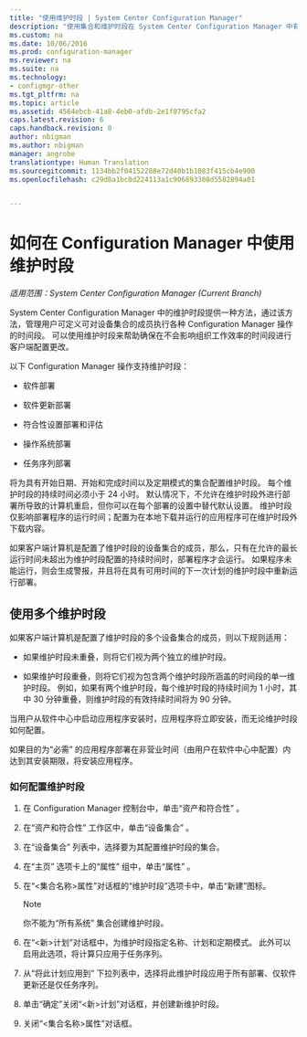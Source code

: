 ```yaml
---
title: "使用维护时段 | System Center Configuration Manager"
description: "使用集合和维护时段在 System Center Configuration Manager 中有效管理客户端。"
ms.custom: na
ms.date: 10/06/2016
ms.prod: configuration-manager
ms.reviewer: na
ms.suite: na
ms.technology:
- configmgr-other
ms.tgt_pltfrm: na
ms.topic: article
ms.assetid: 4564ebcb-41a8-4eb0-afdb-2e1f0795cfa2
caps.latest.revision: 6
caps.handback.revision: 0
author: nbigman
ms.author: nbigman
manager: angrobe
translationtype: Human Translation
ms.sourcegitcommit: 1134bb2f04152288e72d40b1b1083f415cb4e900
ms.openlocfilehash: c29d8a1bc0d224113a1c906893308d5582894a01


---
```

# <a name="how-to-use-maintenance-windows-in-system-center-configuration-manager"></a>如何在 Configuration Manager 中使用维护时段

*适用范围：System Center Configuration Manager (Current Branch)*

System Center Configuration Manager 中的维护时段提供一种方法，通过该方法，管理用户可定义可对设备集合的成员执行各种 Configuration Manager 操作的时间段。 可以使用维护时段来帮助确保在不会影响组织工作效率的时间段进行客户端配置更改。  

 以下 Configuration Manager 操作支持维护时段：  

-   软件部署  

-   软件更新部署  

-   符合性设置部署和评估  

-   操作系统部署  

-   任务序列部署  

 将为具有开始日期、开始和完成时间以及定期模式的集合配置维护时段。 每个维护时段的持续时间必须小于 24 小时。 默认情况下，不允许在维护时段外进行部署所导致的计算机重启，但你可以在每个部署的设置中替代默认设置。 维护时段仅影响部署程序的运行时间；配置为在本地下载并运行的应用程序可在维护时段外下载内容。  

 如果客户端计算机是配置了维护时段的设备集合的成员，那么，只有在允许的最长运行时间未超出为维护时段配置的持续时间时，部署程序才会运行。 如果程序未能运行，则会生成警报，并且将在具有可用时间的下一次计划的维护时段中重新运行部署。  

## <a name="using-multiple-maintenance-windows"></a>使用多个维护时段  
 如果客户端计算机是配置了维护时段的多个设备集合的成员，则以下规则适用：  

-   如果维护时段未重叠，则将它们视为两个独立的维护时段。  

-   如果维护时段重叠，则将它们视为包含两个维护时段所涵盖的时间段的单一维护时段。 例如，如果有两个维护时段，每个维护时段的持续时间为 1 小时，其中 30 分钟重叠，则维护时段的有效持续时间将为 90 分钟。  

 当用户从软件中心中启动应用程序安装时，应用程序将立即安装，而无论维护时段如何配置。  

 如果目的为“必需”  的应用程序部署在非营业时间（由用户在软件中心中配置）内达到其安装期限，将安装应用程序。  

### <a name="how-to-configure-maintenance-windows"></a>如何配置维护时段  

1.  在 Configuration Manager 控制台中，单击“资产和符合性” 。  

2.  在“资产和符合性”  工作区中，单击“设备集合” 。  

3.  在“设备集合”  列表中，选择要为其配置维护时段的集合。  

4.  在“主页”  选项卡上的“属性”  组中，单击“属性” 。  

5.  在“&lt;集合名称\>属性”对话框的“维护时段”选项卡中，单击“新建”图标。  

    > [!NOTE]  
    >  你不能为“所有系统”  集合创建维护时段。  

6.  在“&lt;新\>计划”对话框中，为维护时段指定名称、计划和定期模式。 此外可以启用此选项，将计算只应用于任务序列。  

7.  从“将此计划应用到”  下拉列表中，选择将此维护时段应用于所有部署、仅软件更新还是仅任务序列。  

8.  单击“确定”关闭“&lt;新\>计划”对话框，并创建新维护时段。  

9. 关闭“&lt;集合名称\>属性”对话框。  



<!--HONumber=Nov16_HO1-->


